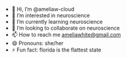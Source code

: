 - 👋 Hi, I’m @ameliaw-cloud
- 👀 I’m interested in neuroscience
- 🌱 I’m currently learning neuroscience
- 💞️ I’m looking to collaborate on neuroscience
- 📫 How to reach me ameliawhite@gmail.com
- 😄 Pronouns: she/her
- ⚡ Fun fact: florida is the flattest state

<!---
ameliaw-cloud/ameliaw-cloud is a ✨ special ✨ repository because its `README.md` (this file) appears on your GitHub profile.
You can click the Preview link to take a look at your changes.
--->
